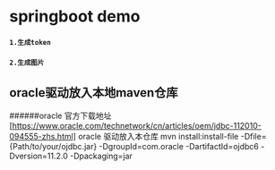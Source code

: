 # springboot demo
#### `1.生成token`
#### `2.生成图片`

## oracle驱动放入本地maven仓库
######oracle 官方下载地址[https://www.oracle.com/technetwork/cn/articles/oem/jdbc-112010-094555-zhs.html]
    oracle 驱动放入本仓库 mvn install:install-file -Dfile={Path/to/your/ojdbc.jar} -DgroupId=com.oracle -DartifactId=ojdbc6 -Dversion=11.2.0 -Dpackaging=jar